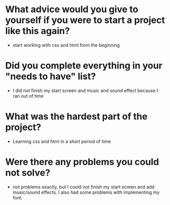 # What advice would you give to yourself if you were to start a project like this again?
- start working with css and html from the beginning

# Did you complete everything in your "needs to have" list?
- I did not finish my start screen and music and sound effect because I ran out of time

# What was the hardest part of the project?
- Learning css and html in a short period of time

# Were there any problems you could not solve?
- not problems exactly, but I could not finish my start screen and add music/sound effects. I also had some problems with implementing my font.